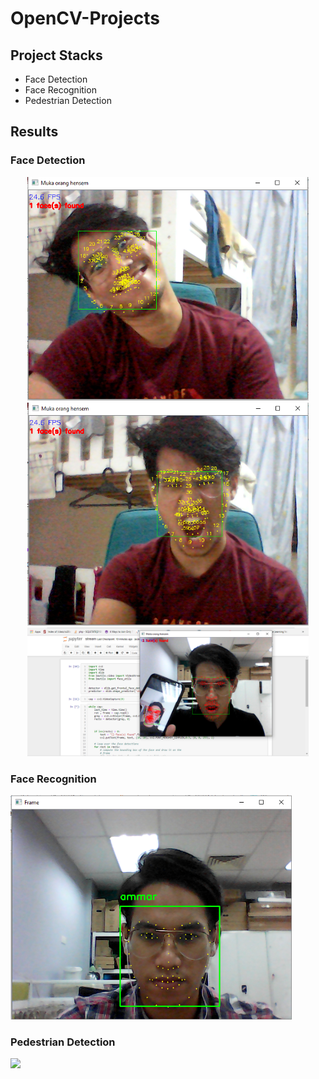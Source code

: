 # OpenCV-Projects

## Project Stacks ##

* Face Detection
* Face Recognition
* Pedestrian Detection

## Results ## 

### Face Detection ###

<center>
  <img src="/images/fd1.PNG" width="450" />
  <img src="/images/fd2.PNG" width="450" /> 
  <img src="/images/fd3.PNG" width="450" />
</center>


### Face Recognition ###

<p float="left">
  <img src="/images/fr1.PNG" width="450" />
  
</p>

### Pedestrian Detection ###

<img src="/images/fr2.PNG" width="450" /> 
